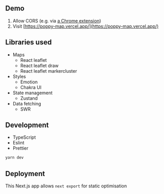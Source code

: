 ## Demo

1. Allow CORS (e.g. via [a Chrome extension](https://chrome.google.com/webstore/detail/allow-cors-access-control/lhobafahddgcelffkeicbaginigeejlf))
2. Visit [https://poppy-map.vercel.app/](https://poppy-map.vercel.app/)

## Libraries used

- Maps
  - React leaflet
  - React leaflet draw
  - React leaflet markercluster
- Styles
  - Emotion
  - Chakra UI
- State management
  - Zustand
- Data fetching
  - SWR

## Development

- TypeScript
- Eslint
- Prettier

```bash
yarn dev
```

## Deployment

This Next.js app allows `next export` for static optimisation
